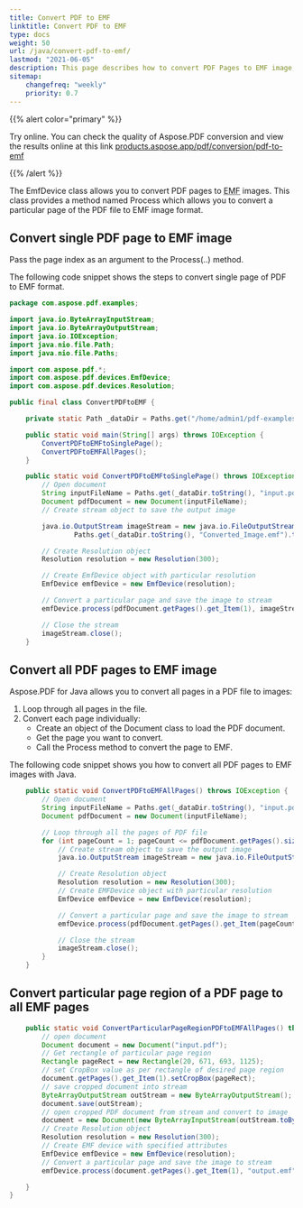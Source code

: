 ```yaml
---
title: Convert PDF to EMF 
linktitle: Convert PDF to EMF 
type: docs
weight: 50
url: /java/convert-pdf-to-emf/
lastmod: "2021-06-05"
description: This page describes how to convert PDF Pages to EMF image, convert all and single pages to EMF images with Aspose.PDF for Java.
sitemap:
    changefreq: "weekly"
    priority: 0.7
---
```


{{% alert color="primary" %}} 

Try online. You can check the quality of Aspose.PDF conversion and view the results online at this link [products.aspose.app/pdf/conversion/pdf-to-emf](https://products.aspose.app/pdf/conversion/pdf-to-emf)

{{% /alert %}}

The EmfDevice class allows you to convert PDF pages to <abbr title="Enhanced Meta File">EMF</abbr> images. This class provides a method named Process which allows you to convert a particular page of the PDF file to EMF image format.


## Convert single PDF page to EMF image

Pass the page index as an argument to the Process(..) method.

The following code snippet shows the steps to convert single page of PDF to EMF format.

```java
package com.aspose.pdf.examples;

import java.io.ByteArrayInputStream;
import java.io.ByteArrayOutputStream;
import java.io.IOException;
import java.nio.file.Path;
import java.nio.file.Paths;

import com.aspose.pdf.*;
import com.aspose.pdf.devices.EmfDevice;
import com.aspose.pdf.devices.Resolution;

public final class ConvertPDFtoEMF {

    private static Path _dataDir = Paths.get("/home/admin1/pdf-examples/Samples");

    public static void main(String[] args) throws IOException {
        ConvertPDFtoEMFtoSinglePage();
        ConvertPDFtoEMFAllPages();
    }

    public static void ConvertPDFtoEMFtoSinglePage() throws IOException {
        // Open document
        String inputFileName = Paths.get(_dataDir.toString(), "input.pdf").toString();
        Document pdfDocument = new Document(inputFileName);
        // Create stream object to save the output image

        java.io.OutputStream imageStream = new java.io.FileOutputStream(
                Paths.get(_dataDir.toString(), "Converted_Image.emf").toString());

        // Create Resolution object
        Resolution resolution = new Resolution(300);

        // Create EmfDevice object with particular resolution
        EmfDevice emfDevice = new EmfDevice(resolution);

        // Convert a particular page and save the image to stream
        emfDevice.process(pdfDocument.getPages().get_Item(1), imageStream);

        // Close the stream
        imageStream.close();
    }
```
## Convert all PDF pages to EMF image

Aspose.PDF for Java allows you to convert all pages in a PDF file to images:

1. Loop through all pages in the file.
1. Convert each page individually:
    - Create an object of the Document class to load the PDF document.
    - Get the page you want to convert.
    - Call the Process method to convert the page to EMF.

The following code snippet shows you how to convert all PDF pages to EMF images with Java.

```java
    public static void ConvertPDFtoEMFAllPages() throws IOException {
        // Open document
        String inputFileName = Paths.get(_dataDir.toString(), "input.pdf").toString();
        Document pdfDocument = new Document(inputFileName);

        // Loop through all the pages of PDF file
        for (int pageCount = 1; pageCount <= pdfDocument.getPages().size(); pageCount++) {
            // Create stream object to save the output image
            java.io.OutputStream imageStream = new java.io.FileOutputStream("Converted_Image" + pageCount + ".emf");

            // Create Resolution object
            Resolution resolution = new Resolution(300);
            // Create EMFDevice object with particular resolution
            EmfDevice emfDevice = new EmfDevice(resolution);

            // Convert a particular page and save the image to stream
            emfDevice.process(pdfDocument.getPages().get_Item(pageCount), imageStream);

            // Close the stream
            imageStream.close();
        }
    }
```
## Convert  particular page region of a PDF page to all EMF pages

```java
    public static void ConvertParticularPageRegionPDFtoEMFAllPages() throws IOException {
        // open document
        Document document = new Document("input.pdf");
        // Get rectangle of particular page region
        Rectangle pageRect = new Rectangle(20, 671, 693, 1125);
        // set CropBox value as per rectangle of desired page region
        document.getPages().get_Item(1).setCropBox(pageRect);
        // save cropped document into stream
        ByteArrayOutputStream outStream = new ByteArrayOutputStream();
        document.save(outStream);
        // open cropped PDF document from stream and convert to image
        document = new Document(new ByteArrayInputStream(outStream.toByteArray()));
        // Create Resolution object
        Resolution resolution = new Resolution(300);
        // Create EMF device with specified attributes
        EmfDevice emfDevice = new EmfDevice(resolution);
        // Convert a particular page and save the image to stream
        emfDevice.process(document.getPages().get_Item(1), "output.emf");

    }
}
```
